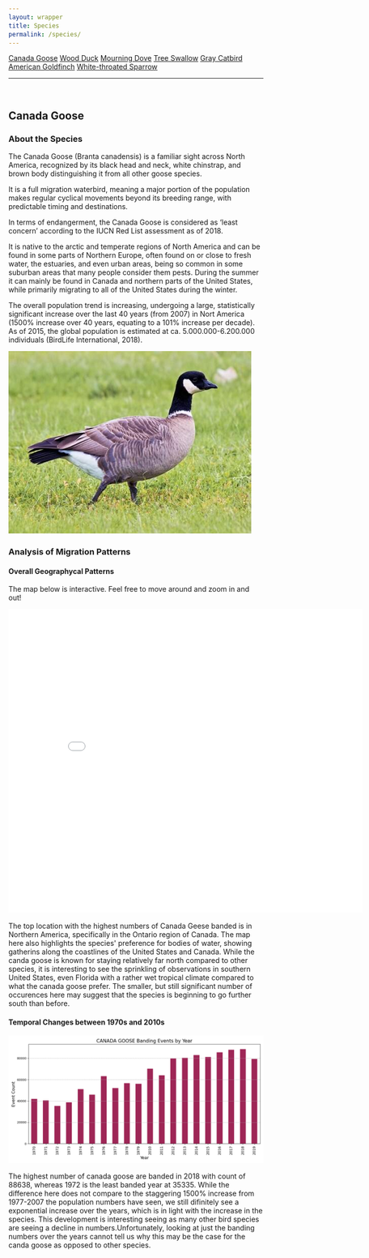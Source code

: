 ```yaml
---
layout: wrapper
title: Species
permalink: /species/
---
```

<div class="flex">
    <a href="/species/" class="button bird-button">Canada Goose</a>
    <a href="/species-wood-duck/" class="button bird-button">Wood Duck</a>
    <a href="/species-mourning-dove/" class="button bird-button">Mourning Dove</a>
    <a href="/species-tree-swallow/" class="button bird-button">Tree Swallow</a>
    <a href="/species-gray-catbird/" class="button bird-button">Gray Catbird</a>
    <a href="/species-american-goldfinch/" class="button bird-button">American Goldfinch</a>
    <a href="/species-white-throated-sparrow/" class="button bird-button">White-throated Sparrow</a>
</div>
<hr>
<br>
<h2>Canada Goose</h2>
<div>
    <h3>About the Species</h3>
    <div>
      <p>The Canada Goose (<span class="italic">Branta canadensis</span>) is a familiar sight across North America, recognized by its black head and neck, white chinstrap, and brown body distinguishing it from all other goose species.</p>
      <p>It is a full migration waterbird, meaning a major portion of the population makes regular cyclical movements beyond its breeding range, with predictable timing and destinations.</p>
      <p>In terms of endangerment, the Canada Goose is considered as ‘least concern’ according to the IUCN Red List assessment as of 2018.</p>
      <p>It is native to the arctic and temperate regions of North America and can be found in some parts of Northern Europe, often found on or close to fresh water, the estuaries, and even urban areas, being so common in some suburban areas that many people consider them pests. During the summer it can mainly be found in Canada and northern parts of the United States, while primarily migrating to all of the United States during the winter.</p>
      <p>The overall population trend is increasing, undergoing a large, statistically significant increase over the last 40 years (from 2007) in Nort America (1500% increase over 40 years, equating to a 101% increase per decade). As of 2015, the global population is estimated at ca. 5.000.000-6.200.000 individuals (BirdLife International, 2018).</p>
      <img src="/figures/canada_goose.jpg" alt="Canada Goose" class="image">
    </div>
</div>

<div>
    <h3>Analysis of Migration Patterns</h3>
    <div>
        <h4>Overall Geographycal Patterns</h4>
        <p class="italic">The map below is interactive. Feel free to move around and zoom in and out!</p>
        <iframe src="/assets/species-geo-maps/CANADA_GOOSE_banding_map_with_geojson_us_ca.html" width="700" height="600" frameborder="0"></iframe>
        <p>The top location with the highest numbers of Canada Geese banded is in Northern America, specifically in the Ontario region of Canada. The map here also highlights the species' preference for bodies of water, showing gatherins along the coastlines of the United States and Canada. While the canda goose is known for staying relatively far north compared to other species, it is interesting to see the sprinkling of observations in southern United States, even Florida with a rather wet tropical climate compared to what the canada goose prefer. The smaller, but still significant number of occurences here may suggest that the species is beginning to go further south than before.</p>
    </div>
    <div>
        <h4>Temporal Changes between 1970s and 2010s</h4>
        <img src="/figures/species-banding/canada_goose_banding_by_year.png" alt="canada_goose_banding_by_year" class="graph-img">
        <br>
        <p>The highest number of canada goose are banded in 2018 with count of 88638, whereas 1972 is the least banded year at 35335. While the difference here does not compare to the staggering 1500% increase from 1977-2007 the population numbers have seen, we still difinitely see a exponential increase over the years, which is in light with the increase in the species. This development is interesting seeing as many other bird species are seeing a decline in numbers.Unfortunately, looking at just the banding numbers over the years cannot tell us why this may be the case for the canda goose as opposed to other species.</p>
    </div>
</div>


